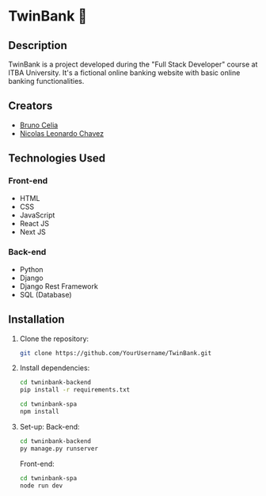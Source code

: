 # TwinBank 🏦

## Description
TwinBank is a project developed during the "Full Stack Developer" course at ITBA University. It's a fictional online banking website with basic online banking functionalities.

## Creators
- [Bruno Celia](https://github.com/Benshi7)
- [Nicolas Leonardo Chavez](https://github.com/nicochavez)

## Technologies Used

### Front-end
- HTML
- CSS
- JavaScript
- React JS
- Next JS

### Back-end
- Python
- Django
- Django Rest Framework
- SQL (Database)

## Installation

1. Clone the repository:
   ```bash
   git clone https://github.com/YourUsername/TwinBank.git
   ```


2. Install dependencies:
   ```bash
   cd twninbank-backend
   pip install -r requirements.txt
   ```
   
   ```bash
   cd twninbank-spa
   npm install
   ```

3. Set-up:
   Back-end:
      ```bash
      cd twninbank-backend
      py manage.py runserver
      ```

   Front-end:
      ```bash
      cd twninbank-spa
      node run dev
      ```
